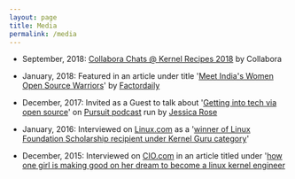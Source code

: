 ```yaml
---
layout: page
title: Media
permalink: /media
---
```

- September, 2018: [Collabora Chats @ Kernel Recipes 2018](https://www.youtube.com/watch?v=7LrwrPTPHD4&list=PLZjq3una5SrAF2d3N5Yzu1-9Z6LeNmwrE&index=8) by Collabora

- January, 2018: Featured in an article under title '[Meet India's Women Open Source Warriors](https://www.livemint.com/Industry/NERdPIcoLR8H3C1MP8j5WK/Meet-Indias-women-open-source-warriors.html)' by [Factordaily](https://factordaily.com/)

- December, 2017: Invited as a Guest to talk about '[Getting into tech via open source](https://www.youtube.com/watch?v=b07_Sm8RkbU&index=16&list=PLVMGpVZT91yNn3etaeSK8Br5nY6x-HVj5)' on [Pursuit podcast](https://pursuit.podiant.co/) run by [Jessica Rose](https://twitter.com/jesslynnrose) 

- January, 2016: Interviewed on [Linux.com](https://www.linux.com/) as a '[winner of Linux Foundation Scholarship recipient under Kernel Guru category](https://www.linux.com/news/linux-foundation-scholarship-recipient-vaishali-thakkar)'

- December, 2015: Interviewed on [CIO.com](https://www.cio.com/) in an article titled under '[how one girl is making good on her dream to become a linux kernel engineer](https://www.cio.com/article/3012310/linux/how-one-girl-is-making-good-on-her-dream-to-become-a-linux-kernel-engineer.html)
